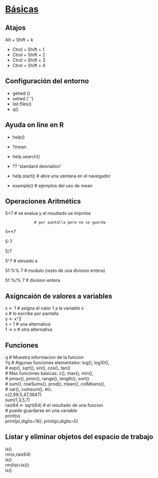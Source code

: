 # [Básicas](http://www.davidam.com/software/R/primitivasR.html)
## Atajos
Alt + Shift + k
  * Ctrol + Shift + 1
  * Ctrol + Shift + 2
  * Ctrol + Shift + 3
  * Ctrol + Shift + 4

## Configuración del entorno

* getwd ()
* setwd ('  ')
* list.files()
* q()

## Ayuda on line en R

* help()

* ?mean

* help.search()

* ?? 'standard desviation'

* help.start()              # abre una ventana en el navegador

* example()                 # ejemplos del uso de mean


## Operaciones Aritmétics



5+7                          # se evalua y el resultado se imprime

			     # por pantalla pero no se guarda 	
			     
5**7 	

5-7 

5/7 

5^7  	                     # elevado a

51 %% 7                      # modulo (resto de una division entera)

51 %/% 7                     # division entera	

## Asigncaión de valores a variables	

x <- 1                       # asigna el valor 1 a la variable x	
x                            # lo escribe por pantalla	
y <- x^2	
x = 1                        # una alternativa	
1 -> x                       # otra alternativa	

## Funciones

q                            # Muestra informacion de la funcion	
?q
                             # Algunas funciones elementales: log(), log10(),	
                             # exp(), sqrt(), sin(), cos(), tan()	
                             # Mas funciones basicas: c(), max(), min(),	
                             # pmax(), pmin(), range(), length(), sort()	
                             # sum(), rowSums(), prod(), mean(), colMeans(),	
                             # var(), cumsum(), etc.	
c(2,69,5,47,3647)	
sum(1,3,5,7)	
raiz64 <- sqrt(64)           # el resultado de una funcion	
			     # puede guardarse en una variable	
print(x)	
print(pi,digits=16); print(pi,digits=5)	

## Listar y eliminar objetos del espacio de trabajo	

ls() 	
rm(x,raiz64) 	
ls() 	
rm(list=ls()) 	
ls() 	


